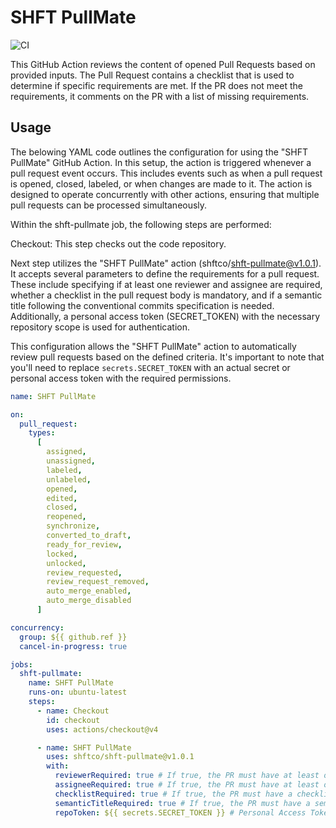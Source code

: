 # SHFT PullMate

![CI](https://github.com/shftco/shft-pullmate/actions/workflows/ci.yml/badge.svg)

This GitHub Action reviews the content of opened Pull Requests based on provided inputs. The Pull Request contains a checklist that is used to determine if specific requirements are met. If the PR does not meet the requirements, it comments on the PR with a list of missing requirements.

## Usage

The belowing YAML code outlines the configuration for using the "SHFT PullMate" GitHub Action. In this setup, the action is triggered whenever a pull request event occurs. This includes events such as when a pull request is opened, closed, labeled, or when changes are made to it. The action is designed to operate concurrently with other actions, ensuring that multiple pull requests can be processed simultaneously.

Within the shft-pullmate job, the following steps are performed:

Checkout: This step checks out the code repository.

Next step utilizes the "SHFT PullMate" action (shftco/shft-pullmate@v1.0.1). It accepts several parameters to define the requirements for a pull request. These include specifying if at least one reviewer and assignee are required, whether a checklist in the pull request body is mandatory, and if a semantic title following the conventional commits specification is needed. Additionally, a personal access token (SECRET_TOKEN) with the necessary repository scope is used for authentication.

This configuration allows the "SHFT PullMate" action to automatically review pull requests based on the defined criteria. It's important to note that you'll need to replace `secrets.SECRET_TOKEN` with an actual secret or personal access token with the required permissions.

```yaml
name: SHFT PullMate

on:
  pull_request:
    types:
      [
        assigned,
        unassigned,
        labeled,
        unlabeled,
        opened,
        edited,
        closed,
        reopened,
        synchronize,
        converted_to_draft,
        ready_for_review,
        locked,
        unlocked,
        review_requested,
        review_request_removed,
        auto_merge_enabled,
        auto_merge_disabled
      ]

concurrency:
  group: ${{ github.ref }}
  cancel-in-progress: true

jobs:
  shft-pullmate:
    name: SHFT PullMate
    runs-on: ubuntu-latest
    steps:
      - name: Checkout
        id: checkout
        uses: actions/checkout@v4

      - name: SHFT PullMate
        uses: shftco/shft-pullmate@v1.0.1
        with:
          reviewerRequired: true # If true, the PR must have at least one reviewer
          assigneeRequired: true # If true, the PR must have at least one assignee
          checklistRequired: true # If true, the PR must have a checklist on the PR body
          semanticTitleRequired: true # If true, the PR must have a semantic title. The title must follow the conventional commits specification
          repoToken: ${{ secrets.SECRET_TOKEN }} # Personal Access Token with repo scope
```
